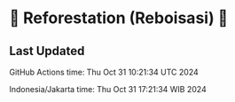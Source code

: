 
# 🌳 Reforestation (Reboisasi) 🌲

## Last Updated

GitHub Actions time: Thu Oct 31 10:21:34 UTC 2024

Indonesia/Jakarta time: Thu Oct 31 17:21:34 WIB 2024
